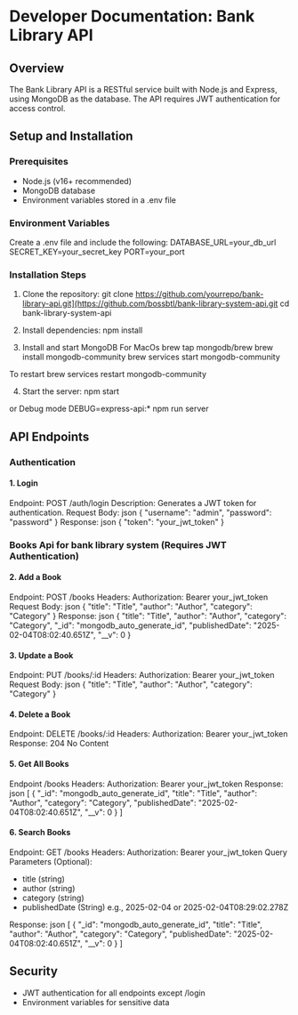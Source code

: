 # Developer Documentation: Bank Library API

## Overview
The Bank Library API is a RESTful service built with Node.js and Express, using MongoDB as the database. The API requires JWT authentication for access control.

## Setup and Installation
### Prerequisites
- Node.js (v16+ recommended)
- MongoDB database
- Environment variables stored in a .env file

### Environment Variables
Create a .env file and include the following:
DATABASE_URL=your_db_url
SECRET_KEY=your_secret_key
PORT=your_port

### Installation Steps
1. Clone the repository:
   git clone https://github.com/yourrepo/bank-library-api.git](https://github.com/bossbtl/bank-library-system-api.git
   cd bank-library-system-api

2. Install dependencies:
   npm install

3. Install and start MongoDB For MacOs
  brew tap mongodb/brew
  brew install mongodb-community
  brew services start mongodb-community

To restart
  brew services restart mongodb-community

4. Start the server:
  npm start

or Debug mode
  DEBUG=express-api:* npm run server
   
   
## API Endpoints

### Authentication
#### 1. Login
Endpoint: POST /auth/login
Description: Generates a JWT token for authentication.
Request Body: json
{
    "username": "admin",
    "password": "password"
}
Response: json
{
    "token": "your_jwt_token"
}

### Books Api for bank library system (Requires JWT Authentication)
#### 2. Add a Book
Endpoint: POST /books
Headers:
Authorization: Bearer your_jwt_token
Request Body: json
{
    "title": "Title",
    "author": "Author",
    "category": "Category"
}
Response: json
{
    "title": "Title",
    "author": "Author",
    "category": "Category",
    "_id": "mongodb_auto_generate_id",
    "publishedDate": "2025-02-04T08:02:40.651Z",
    "__v": 0
}
#### 3. Update a Book
Endpoint: PUT /books/:id
Headers:
Authorization: Bearer your_jwt_token
Request Body: json
{
    "title": "Title",
    "author": "Author",
    "category": "Category"
}

#### 4. Delete a Book
Endpoint: DELETE /books/:id
Headers:
Authorization: Bearer your_jwt_token
Response: 204 No Content

#### 5. Get All Books
Endpoint /books
Headers:
Authorization: Bearer your_jwt_token
Response: json
[
    {
        "_id": "mongodb_auto_generate_id",
        "title": "Title",
        "author": "Author",
        "category": "Category",
        "publishedDate": "2025-02-04T08:02:40.651Z",
        "__v": 0
    }
]

#### 6. Search Books
Endpoint: GET /books
Headers:
Authorization: Bearer your_jwt_token
Query Parameters (Optional):
- title (string)
- author (string)
- category (string)
- publishedDate (String) e.g., 2025-02-04 or 2025-02-04T08:29:02.278Z

Response: json
[
    {
        "_id": "mongodb_auto_generate_id",
        "title": "Title",
        "author": "Author",
        "category": "Category",
        "publishedDate": "2025-02-04T08:02:40.651Z",
        "__v": 0
    }
]

## Security
- JWT authentication for all endpoints except /login
- Environment variables for sensitive data

